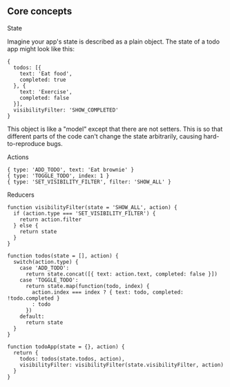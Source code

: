 ## Core concepts

State

Imagine your app's state is described as a plain object. The state of a todo app might look like this:

```
{
  todos: [{
    text: 'Eat food',
    completed: true
  }, {
    text: 'Exercise',
    completed: false
  }],
  visibilityFilter: 'SHOW_COMPLETED'
}
```

This object is like a "model" except that there are not setters. This is so that different parts of the code can't change the state arbitrarily, causing hard-to-reproduce bugs.

Actions
```
{ type: 'ADD_TODO', text: 'Eat brownie' }
{ type: 'TOGGLE_TODO', index: 1 }
{ type: 'SET_VISIBILITY_FILTER', filter: 'SHOW_ALL' }
```

Reducers

```
function visibilityFilter(state = 'SHOW_ALL', action) {
  if (action.type === 'SET_VISIBILITY_FILTER') {
    return action.filter
  } else {
    return state
  }
}

function todos(state = [], action) {
  switch(action.type) {
    case 'ADD_TODO':
      return state.concat([{ text: action.text, completed: false }])
    case 'TOGGLE_TODO':
      return state.map(function(todo, index) {
        action.index === index ? { text: todo, completed: !todo.completed }
        : todo
      })
    default:
      return state
  }
}

function todoApp(state = {}, action) {
  return {
    todos: todos(state.todos, action),
    visibilityFilter: visibilityFilter(state.visibilityFilter, action)
  }
}

```


